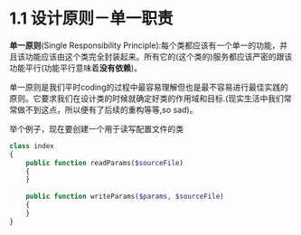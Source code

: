 # 1.1 设计原则－单一职责

**单一原则**(Single Responsibility Principle):每个类都应该有一个单一的功能，并且该功能应该由这个类完全封装起来。所有它的(这个类的)服务都应该严密的跟该功能平行(功能平行意味着**没有依赖**)。

单一原则是我们平时coding的过程中最容易理解但也是最不容易进行最佳实践的原则。它要求我们在设计类的时候就确定好类的作用域和目标.(现实生活中我们常常做不到这点，所以便有了后续的重构等等,so sad)。

举个例子，现在要创建一个用于读写配置文件的类

``` php
class index
{
    public function readParams($sourceFile)
    {
    }
    
    public function writeParams($params, $sourceFile)
    {
    }
}
```


